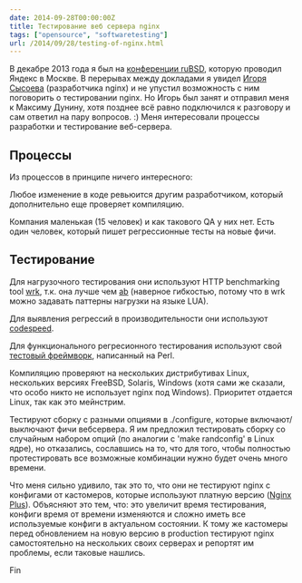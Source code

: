 ```yaml
---
date: 2014-09-28T00:00:00Z
title: Тестирование веб сервера nginx
tags: ["opensource", "softwaretesting"]
url: /2014/09/28/testing-of-nginx.html
---
```


В декабре 2013 года я был на [конференции ruBSD](https://tech.yandex.ru/events/yagosti/ruBSD/),
которую проводил Яндекс в Москве. В перерывах между докладами
я увидел [Игоря Сысоева](http://sysoev.ru)
(разработчика nginx) и не упустил возможность с ним поговорить
о тестировании nginx. Но Игорь был занят и отправил меня к Максиму Дунину,
хотя позднее всё равно подключился к разговору и сам ответил на пару вопросов. :)
Меня интересовали процессы разработки и тестирование веб-сервера.

## Процессы

Из процессов в принципе ничего интересного:

Любое изменение в коде ревьюится другим разработчиком,
который дополнительно еще проверяет компиляцию.

Компания маленькая (15 человек) и как такового QA у них нет.
Есть один человек, который пишет регрессионные тесты на новые фичи.

## Тестирование

Для нагрузочного тестирования они используют HTTP benchmarking tool
[wrk](https://github.com/wg/wrk), т.к. она лучше чем [ab](http://httpd.apache.org/docs/2.2/programs/ab.html)
(наверное гибкостью, потому что в wrk можно задавать паттерны нагрузки на языке LUA).

Для выявления регрессий в производительности они используют
[codespeed](https://github.com/tobami/codespeed/).

<!--
Они не использую Яндекс.Танк, т.к. считают,
что он больше тестирует web приложения нежели сам сервер.
-->

Для функционального регресионного тестирования используют свой
[тестовый фреймворк](http://hg.nginx.org/nginx-tests/), написанный на Perl.

Компиляцию проверяют на нескольких дистрибутивах Linux, нескольких версиях FreeBSD,
Solaris, Windows (хотя сами же сказали, что особо  никто не использует nginx под Windows).
Приоритет отдается Linux, так как это мейнстрим.

Тестируют сборку с разными опциями в ./configure, которые включают/выключают фичи вебсервера.
Я им предложил тестировать сборку со случайным набором опций
(по аналогии с 'make randconfig' в Linux ядре),
но отказались, соcлавшись на то, что для того, чтобы полностью протестировать
все возможные комбинации нужно будет очень много времени.

Что меня сильно удивило, так это то, что они не тестируют nginx с конфигами от кастомеров,
которые используют платную версию ([Nginx Plus](http://nginx.com/products/)).
Объясняют это тем, что: это увеличит время тестирования,
конфиги время от времени изменяются и сложно иметь все используемые конфиги
в актуальном состоянии. К тому же кастомеры перед обновлением на новую версию в production
тестируют nginx самостоятельно на нескольких своих серверах
и репортят им проблемы, если таковые нашлись.

Fin
